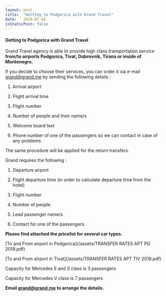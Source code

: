 ```yaml
---
layout: post
title:  "Getting to Podgorica with Grand Travel"
date:   2019-07-02
isStaticPost: false
---
```


#### Getting to Podgorica with Grand Travel


Grand Travel agency is able to provide high class transportation service **from/to airports Podgorica, Tivat, Dubrovnik, Tirana or inside of Montenegro.**


If you decide to choose their services, you can order it via e-mail grand@grand.me by sending the following details : 

1. Arrival airport

2. Flight arrival time

3. Flight number

4. Number of people and their name/s

5. Welcome board text

6. Phone number of one of the passengers so we can contact in case of any problems


The same procedure will be applied for the return transfers.

 

Grand requires the following :


1. Departure airport

2. Flight departure time (in order to calculate departure time from the hotel)

3. Flight number

4. Number of people

5. Lead passenger name/s

6. Contact for one of the passengers.



**Please find attached the pricelist for several car types.**

[To and From airport in Podgorica](/assets/TRANSFER RATES APT PG 2019.pdf)

[To and From airport in Tivat](/assets/TRANSFER RATES APT TIV 2019.pdf)



Capacity for Mercedes E and S class is 3 passengers

Capacity for Mercedes V class is 7 passengers



**Email grand@grand.me to arrange the details.**

 
